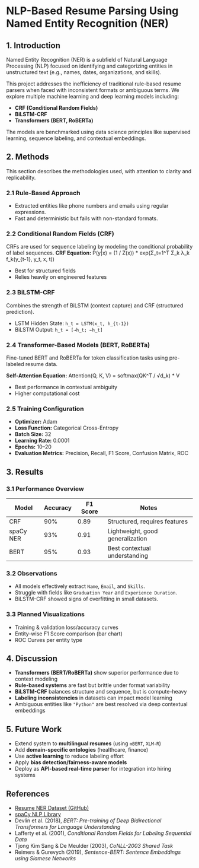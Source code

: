 #  NLP-Based Resume Parsing Using Named Entity Recognition (NER)
## 1. Introduction
Named Entity Recognition (NER) is a subfield of Natural Language Processing (NLP) focused on identifying and categorizing entities in unstructured text (e.g., names, dates, organizations, and skills). 

This project addresses the inefficiency of traditional rule-based resume parsers when faced with inconsistent formats or ambiguous terms. We explore multiple machine learning and deep learning models including:

- **CRF (Conditional Random Fields)**
- **BiLSTM-CRF**
- **Transformers (BERT, RoBERTa)**

The models are benchmarked using data science principles like supervised learning, sequence labeling, and contextual embeddings.
## 2. Methods

This section describes the methodologies used, with attention to clarity and replicability.

### 2.1 Rule-Based Approach

- Extracted entities like phone numbers and emails using regular expressions.
- Fast and deterministic but fails with non-standard formats.

### 2.2 Conditional Random Fields (CRF)

CRFs are used for sequence labeling by modeling the conditional probability of label sequences.
**CRF Equation:**
P(y|x) = (1 / Z(x)) * exp(Σ_t=1^T Σ_k λ_k f_k(y_{t-1}, y_t, x, t))
- Best for structured fields
- Relies heavily on engineered features
### 2.3 BiLSTM-CRF

Combines the strength of BiLSTM (context capture) and CRF (structured prediction).

- LSTM Hidden State: `h_t = LSTM(x_t, h_{t-1})`
- BiLSTM Output: `h_t = [→h_t; ←h_t]`
### 2.4 Transformer-Based Models (BERT, RoBERTa)

Fine-tuned BERT and RoBERTa for token classification tasks using pre-labeled resume data.

**Self-Attention Equation:**
Attention(Q, K, V) = softmax(QK^T / √d_k) * V
- Best performance in contextual ambiguity
- Higher computational cost
### 2.5 Training Configuration

- **Optimizer:** Adam  
- **Loss Function:** Categorical Cross-Entropy  
- **Batch Size:** 32  
- **Learning Rate:** 0.0001  
- **Epochs:** 10–20  
- **Evaluation Metrics:** Precision, Recall, F1 Score, Confusion Matrix, ROC
 ## 3. Results

### 3.1 Performance Overview

| Model       | Accuracy | F1 Score | Notes                             |
|-------------|----------|----------|-----------------------------------|
| CRF         | 90%      | 0.89     | Structured, requires features     |
| spaCy NER   | 93%      | 0.91     | Lightweight, good generalization  |
| BERT        | 95%      | 0.93     | Best contextual understanding     |

### 3.2 Observations

- All models effectively extract `Name`, `Email`, and `Skills`.
- Struggle with fields like `Graduation Year` and `Experience Duration`.
- BiLSTM-CRF showed signs of overfitting in small datasets.

### 3.3 Planned Visualizations

- Training & validation loss/accuracy curves
- Entity-wise F1 Score comparison (bar chart)
- ROC Curves per entity type
## 4. Discussion

- **Transformers (BERT/RoBERTa)** show superior performance due to context modeling
- **Rule-based systems** are fast but brittle under format variability
- **BiLSTM-CRF** balances structure and sequence, but is compute-heavy
- **Labeling inconsistencies** in datasets can impact model learning
- Ambiguous entities like `"Python"` are best resolved via deep contextual embeddings
## 5. Future Work

- Extend system to **multilingual resumes** (using `mBERT`, `XLM-R`)
- Add **domain-specific ontologies** (healthcare, finance)
- Use **active learning** to reduce labeling effort
- Apply **bias detection/fairness-aware models**
- Deploy as **API-based real-time parser** for integration into hiring systems
## References

-  [Resume NER Dataset (GitHub)](https://github.com/vrundag91/Resume-Corpus-Dataset)  
-  [spaCy NLP Library](https://spacy.io/)  
-  Devlin et al. (2018), *BERT: Pre-training of Deep Bidirectional Transformers for Language Understanding*  
-  Lafferty et al. (2001), *Conditional Random Fields for Labeling Sequential Data*  
-  Tjong Kim Sang & De Meulder (2003), *CoNLL-2003 Shared Task*  
-  Reimers & Gurevych (2019), *Sentence-BERT: Sentence Embeddings using Siamese Networks*
